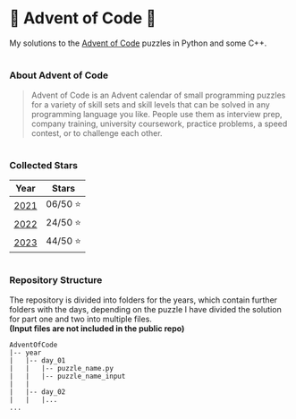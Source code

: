 # 🎄 Advent of Code 🎄

My solutions to the [Advent of Code](https://adventofcode.com/) puzzles in Python and some C++.

#

### About Advent of Code

> Advent of Code is an Advent calendar of small programming puzzles
> for a variety of skill sets and skill levels that can be solved
> in any programming language you like. People use them as interview prep,
> company training, university coursework, practice problems, a speed contest,
> or to challenge each other.

#

### Collected Stars

| Year         | Stars   |
|--------------|---------|
| [2021](2021) | 06/50 ⭐ |
| [2022](2022) | 24/50 ⭐ |
| [2023](2023) | 44/50 ⭐ |

#

### Repository Structure

The repository is divided into folders for the years, which contain further folders with the days,
depending on the puzzle I have divided the solution for part one and two into multiple files. \
**(Input files are not included in the public repo)**

```tree
AdventOfCode
|-- year
|   |-- day_01
|   |   |-- puzzle_name.py
|   |   |-- puzzle_name_input
|   |
|   |-- day_02
|   |   |... 
...
```
